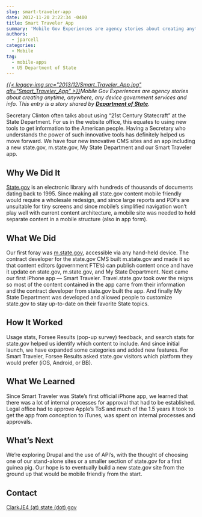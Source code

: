 ```yaml
---
slug: smart-traveler-app
date: 2012-11-20 2:22:34 -0400
title: Smart Traveler App
summary: 'Mobile Gov Experiences are agency stories about creating anytime, anywhere, any device government services and info. This entry is a story shared by Department of State. Secretary Clinton often talks about using &#8220;21st Century Statecraft&#8221; at the State Department. For us in the website office, this equates to using new tools'
authors:
  - jparcell
categories:
  - Mobile
tag:
  - mobile-apps
  - US Department of State
---
```


_[{{< legacy-img src="2013/12/Smart\_Traveler\_App.jpg" alt="Smart\_Traveler\_App" >}}](https://s3.amazonaws.com/digitalgov/_legacy-img/2013/12/Smart_Traveler_App.jpg)Mobile Gov Experiences are agency stories about creating anytime, anywhere, any device government services and info. This entry is a story shared by **<a href="http://www.state.gov/" rel="nofollow">Department of State</a>**._

Secretary Clinton often talks about using &#8220;21st Century Statecraft&#8221; at the State Department. For us in the website office, this equates to using new tools to get information to the American people. Having a Secretary who understands the power of such innovative tools has definitely helped us move forward. We have four new innovative CMS sites and an app including a new state.gov, m.state.gov, My State Department and our Smart Traveler app.

## Why We Did It

[State.gov](http://www.state.gov) is an electronic library with hundreds of thousands of documents dating back to 1995. Since making all state.gov content mobile friendly would require a wholesale redesign, and since large reports and PDFs are unsuitable for tiny screens and since mobile&#8217;s simplified navigation won&#8217;t play well with current content architecture, a mobile site was needed to hold separate content in a mobile structure (also in app form).

## What We Did

Our first foray was <a href="http://m.state.gov/" rel="nofollow">m.state.gov</a>, accessible via any hand-held device. The contract developer for the state.gov CMS built m.state.gov and made it so that content editors (government FTE&#8217;s) can publish content once and have it update on state.gov, m.state.gov, and My State Department. Next came our first iPhone app &#8212; Smart Traveler. Travel.state.gov took over the reigns so most of the content contained in the app came from their information and the contract developer from state.gov built the app. And finally My State Department was developed and allowed people to customize state.gov to stay up-to-date on their favorite State topics.

## How It Worked

Usage stats, Forsee Results (pop-up survey) feedback, and search stats for state.gov helped us identify which content to include. And since initial launch, we have expanded some categories and added new features. For Smart Traveler, Forsee Results asked state.gov visitors which platform they would prefer (iOS, Android, or BB).

## What We Learned

Since Smart Traveler was State&#8217;s first official iPhone app, we learned that there was a lot of internal processes for approval that had to be established. Legal office had to approve Apple&#8217;s ToS and much of the 1.5 years it took to get the app from conception to iTunes, was spent on internal processes and approvals.

## What&#8217;s Next

We&#8217;re exploring Drupal and the use of API&#8217;s, with the thought of choosing one of our stand-alone sites or a smaller section of state.gov for a first guinea pig. Our hope is to eventually build a new state.gov site from the ground up that would be mobile friendly from the start.

## Contact

[ClarkJE4 (at) state (dot) gov](mailto:ClarkJE4@state.gov "email")